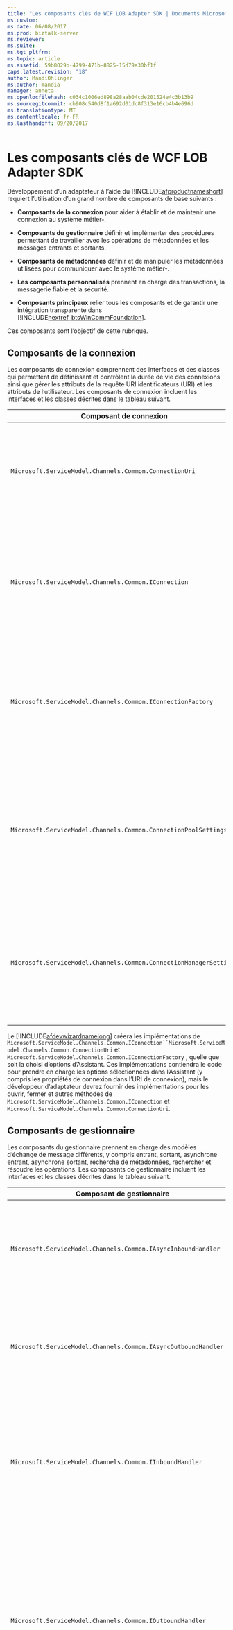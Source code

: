 ```yaml
---
title: "Les composants clés de WCF LOB Adapter SDK | Documents Microsoft"
ms.custom: 
ms.date: 06/08/2017
ms.prod: biztalk-server
ms.reviewer: 
ms.suite: 
ms.tgt_pltfrm: 
ms.topic: article
ms.assetid: 59b8029b-4799-471b-8825-15d79a30bf1f
caps.latest.revision: "18"
author: MandiOhlinger
ms.author: mandia
manager: anneta
ms.openlocfilehash: c034c1006ed898a28aab04cde201524e4c3b13b9
ms.sourcegitcommit: cb908c540d8f1a692d01dc8f313e16cb4b4e696d
ms.translationtype: MT
ms.contentlocale: fr-FR
ms.lasthandoff: 09/20/2017
---
```

# <a name="key-components-of-the-wcf-lob-adapter-sdk"></a>Les composants clés de WCF LOB Adapter SDK
Développement d’un adaptateur à l’aide du [!INCLUDE[afproductnameshort](../../includes/afproductnameshort-md.md)] requiert l’utilisation d’un grand nombre de composants de base suivants :  
  
-   **Composants de la connexion** pour aider à établir et de maintenir une connexion au système métier-.  
  
-   **Composants du gestionnaire** définir et implémenter des procédures permettant de travailler avec les opérations de métadonnées et les messages entrants et sortants.  
  
-   **Composants de métadonnées** définir et de manipuler les métadonnées utilisées pour communiquer avec le système métier-.  
  
-   **Les composants personnalisés** prennent en charge des transactions, la messagerie fiable et la sécurité.  
  
-   **Composants principaux** relier tous les composants et de garantir une intégration transparente dans [!INCLUDE[nextref_btsWinCommFoundation](../../includes/nextref-btswincommfoundation-md.md)].  
  
 Ces composants sont l’objectif de cette rubrique.  
  
## <a name="connection-components"></a>Composants de la connexion  
 Les composants de connexion comprennent des interfaces et des classes qui permettent de définissant et contrôlent la durée de vie des connexions ainsi que gérer les attributs de la requête URI identificateurs (URI) et les attributs de l’utilisateur. Les composants de connexion incluent les interfaces et les classes décrites dans le tableau suivant.  
  
|Composant de connexion|Requis ?| Description|  
|---|---|---|  
|`Microsoft.ServiceModel.Channels.Common.ConnectionUri`|Requis|Classe de base pour fournir un URI personnalisé génération expérience pour les utilisateurs qui utiliseront votre adaptateur.|  
|`Microsoft.ServiceModel.Channels.Common.IConnection`|Requis|Interface qui définit le comportement d’une connexion. Les développeurs doivent implémenter cette interface pour définir une connexion au système cible.|  
|`Microsoft.ServiceModel.Channels.Common.IConnectionFactory`|Requis|Classe de base pour une fabrique de connexions. Les développeurs seront sous-classe lors de la définition de la fabrique de connexion pour le système cible.|  
|`Microsoft.ServiceModel.Channels.Common.ConnectionPoolSettings`|Ce paramètre est facultatif|Contient des paramètres qui contrôlent le comportement du pool de connexions. Les développeurs peuvent faire paramétrer ces valeurs en fonction du comportement du système cible.|  
|`Microsoft.ServiceModel.Channels.Common.ConnectionManagerSettings`|Ce paramètre est facultatif|Contient les paramètres statiques qui contrôlent le comportement du pool de connexions. Les développeurs peuvent faire paramétrer ces valeurs pour leur système cible.|  
  
 Le [!INCLUDE[afdevwizardnamelong](../../includes/afdevwizardnamelong-md.md)] créera les implémentations de `Microsoft.ServiceModel.Channels.Common.IConnection``Microsoft.ServiceModel.Channels.Common.ConnectionUri` et `Microsoft.ServiceModel.Channels.Common.IConnectionFactory` , quelle que soit la choisi d’options d’Assistant. Ces implémentations contiendra le code pour prendre en charge les options sélectionnées dans l’Assistant (y compris les propriétés de connexion dans l’URI de connexion), mais le développeur d’adaptateur devrez fournir des implémentations pour les ouvrir, fermer et autres méthodes de `Microsoft.ServiceModel.Channels.Common.IConnection` et `Microsoft.ServiceModel.Channels.Common.ConnectionUri`.  
  
## <a name="handler-components"></a>Composants de gestionnaire  
 Les composants du gestionnaire prennent en charge des modèles d’échange de message différents, y compris entrant, sortant, asynchrone entrant, asynchrone sortant, recherche de métadonnées, rechercher et résoudre les opérations. Les composants de gestionnaire incluent les interfaces et les classes décrites dans le tableau suivant.  
  
|Composant de gestionnaire|Requis ?| Description|  
|---|---|---|  
|`Microsoft.ServiceModel.Channels.Common.IAsyncInboundHandler`|Ce paramètre est facultatif|Utilisé pour recevoir des messages de façon asynchrone à partir du système cible. Prise en charge asynchrone est facultative.|  
|`Microsoft.ServiceModel.Channels.Common.IAsyncOutboundHandler`|Ce paramètre est facultatif|Utilisé pour envoyer des messages de façon asynchrone à partir du système cible. Prise en charge asynchrone est facultative.|  
|`Microsoft.ServiceModel.Channels.Common.IInboundHandler`|Ce paramètre est facultatif|Utilisé pour recevoir des messages à partir du système cible. Les développeurs doivent implémenter ce gestionnaire si l’adaptateur doit écouter les messages à partir du système cible.|  
|`Microsoft.ServiceModel.Channels.Common.IOutboundHandler`|Ce paramètre est facultatif|Fournit la prise en charge pour l’envoi des messages vers le système cible. Bien que facultative, il est requis pour le modèle de message de demande-réponse. Technologies de communication fondamentales sont basés sur ce modèle, y compris HTTP, RPC et bien d’autres.|  
|`Microsoft.ServiceModel.Channels.Common.IMetadataBrowseHandler`|Ce paramètre est facultatif|Ce gestionnaire est implémenté lorsque l’adaptateur prend en charge la recherche de métadonnées. Bien que facultative, les développeurs implémentera souvent ce gestionnaire pour fournir une liste des opérations disponibles dans le système cible.|  
|`Microsoft.ServiceModel.Channels.Common.IMetadataResolverHandler`|Ce paramètre est facultatif|Ce gestionnaire doit être implémenté lors de l’adaptateur extrait et retourne des métadonnées à partir du système cible qui représente les types de données et la logique spécifique au système. Métadonnées peuvent être récupérées à partir du système cible réelle, ou il peut être créé pour représenter les fonctionnalités du système cible. Par exemple, un adaptateur FTP peut créer GET et les opérations PUT.<br /><br /> Bien que non obligatoire, les développeurs implémentera généralement ce gestionnaire pour fournir des informations sur une opération spécifique.|  
|`Microsoft.ServiceModel.Channels.Common.IMetadataSearchHandler`|Ce paramètre est facultatif|Ce gestionnaire est implémenté lorsque l’adaptateur prend en charge la recherche de métadonnées.|  
  
 Le [!INCLUDE[afdevwizardnameshort](../../includes/afdevwizardnameshort-md.md)] créera les implémentations de `Microsoft.ServiceModel.Channels.Common.IAsyncOutboundHandler`, `Microsoft.ServiceModel.Channels.Common.IOutboundHandler`, `Microsoft.ServiceModel.Channels.Common.IInboundHandler` et les gestionnaires de métadonnées en fonction des choix effectués par le développeur. Code de prise en charge est fourni ; Toutefois, le développeur d’adaptateur devoir fournir du code pour démarrer et arrêter l’écouteur d’entrée et tout autre code marqué par des commentaires TODO.  
  
## <a name="metadata-components"></a>Composants de métadonnées  
Les composants de métadonnées fournissent la prise en charge pour la gestion des demandes de métadonnées et pour décrire les types et les opérations dans l’application cible. Les composants du gestionnaire contrôlent la façon dont sont traitées les demandes de métadonnées. Les composants de métadonnées décrivent les types de données et les opérations exposées par le système cible.  

 Les composants de métadonnées sont conçues pour contenir les deux types d’informations de métadonnées : type d’opération et les métadonnées.  
  
-   *Métadonnées de type* décrit les types de données qui sont disponibles dans le système cible et comprend le nom du type, ses propriétés de tableau s’il s’agit d’un tableau, s’il s’agit d’un type de schéma XSD simple ou un type complexe.  
  
-   *Métadonnées de l’opération* décrit les opérations qui sont disponibles dans le système cible. Les propriétés incluent un type de retour, une liste de paramètres et le nom de l’opération.  
  
 Prise en charge des métadonnées au sein d’un adaptateur est facultative mais recommandée. Un des avantages de l’utilisation de la [!INCLUDE[afproductnameshort](../../includes/afproductnameshort-md.md)] pour générer une carte par rapport à l’implémentation de la fonctionnalité comme un [!INCLUDE[nextref_btsWinCommFoundation](../../includes/nextref-btswincommfoundation-md.md)] service est la possibilité d’exposer et de lier à un jeu dynamique d’opérations.  

> [!NOTE]
>  Si vous avez besoin d’exposer un ensemble limité de méthodes statiques, vous devez envisager d’utiliser le [!INCLUDE[nextref_btsWinCommFoundation](../../includes/nextref-btswincommfoundation-md.md)].  
 
  Les composants disponibles pour la gestion, décrire et utilisation des métadonnées sont décrites dans le tableau suivant.  
  
|Métadonnées de composant| Description|  
|---|---|  
|`Microsoft.ServiceModel.Channels.Common.ComplexQualifiedType`|Une classe qui représente un type complexe qualifié pour un adaptateur. Par exemple, si le système cible est une base de données relationnelle, une table, la ligne ou de type de retour de procédure définie par l’utilisateur peuvent toutes être qualifiés des types personnalisés.|  
|`Microsoft.ServiceModel.Channels.Common.OperationMetadata`|Classe de base pour la représentation des métadonnées d’opération pour le système cible. Par exemple, vous pouvez sous-classe OperationMetadata pour contenir des informations sur les procédures stockées dans une carte de ciblage d’une base de données relationnelle.|  
|`Microsoft.ServiceModel.Channels.Common.OperationMetadataTraceRecord`|Fournit un moyen de capturer les métadonnées d’opération dans un fichier de trace. La trace de la collecte des informations telles que l’ID unique, heure du dernier accès, timestamp, afficher le nom, le nom d’origine, les paramètres et autres détails.|  
|`Microsoft.ServiceModel.Channels.Common.ParameterizedOperationMetadata`|Fournit un moyen de définir les attributs d’une opération telle que les paramètres et type de retour.|  
|`Microsoft.ServiceModel.Channels.Common.OperationParameter`|Décrit un paramètre utilisé pour appeler une opération sur le système cible. Les propriétés incluent le nom, le nom d’origine, direction du paramètre et un indicateur qui indique si le paramètre est vide ou non.|  
|`Microsoft.ServiceModel.Channels.Common.OperationParameterDirection`|Un type énuméré qui décrit la direction d’un paramètre pour une opération. Un paramètre peut être entrant uniquement (In), sortant uniquement (Out) ou bidirectionnel (InOut).|  
|`Microsoft.ServiceModel.Channels.Common.OperationResult`|Représente un résultat d’opération. OperationResult.Empty possible pour les opérations qui retournent void ou null et une chaîne, entier ou une autre valeur en fonction de l’opération.|  
|`Microsoft.ServiceModel.Channels.Common.QualifiedType`|Conçu pour être la classe de base pour complet des propriétés de type et est utilisée pour décrire les propriétés de métadonnées de type pour un système cible.|  
|`Microsoft.ServiceModel.Channels.Common.QualifiedTypeContainer`|Fournit un conteneur pour un ensemble de types qualifiés connexes.|  
|`Microsoft.ServiceModel.Channels.Common.SimpleQualifiedType`|Décrit les propriétés de métadonnées de type pour un système cible lorsque ce type est directement mappé à un type de schéma XSD de W3C. Pour obtenir la liste de types autorisés, consultez [XmlTypeCode énumération](https://msdn.microsoft.com/library/system.xml.schema.xmltypecode(v=vs.110).aspx).|  
|`Microsoft.ServiceModel.Channels.Common.TypeMember`|Fournit un moyen permettant de définir un membre de données simples ou complexes dans les métadonnées de type structuré.|  
|`Microsoft.ServiceModel.Channels.Common.TypeMetadata`|Classe de base pour la représentation des métadonnées de type pour le système cible.|  
|`Microsoft.ServiceModel.Channels.Common.StructuredTypeMetadata`|Fournit un moyen de définir une structure de données qui contient les membres de type complexe ou simple.|  
|`Microsoft.ServiceModel.Channels.Common.TypeMetadataCollection`|Fournit un conteneur pour un ensemble de métadonnées de type associé.|  
|`Microsoft.ServiceModel.Channels.Common.TypeMetadataTraceRecord`|Fournit un moyen de capturer les métadonnées de type pour un fichier de trace. La trace de la collecte des informations telles que les ID unique, l’heure du dernier accès, timestamp et autres détails.|  
  
## <a name="custom-components"></a>Composants personnalisés  
 Les composants personnalisés prennent en charge des transactions, de sécurité, de messagerie fiable et autres fonctionnalités qui sont fortement dépendantes sur le système cible. En tant que développeur d’adaptateurs à l’aide de la [!INCLUDE[afproductnameshort](../../includes/afproductnameshort-md.md)], vous devez comprendre les fonctionnalités du système cible et déterminer l’étendue à laquelle vous souhaitez les prennent en charge.  
  
## <a name="core-components"></a>Composants principaux  
 Composants principaux fournissent un ensemble de classes de base et interfaces qui permettent de l’adaptateur être branché [!INCLUDE[nextref_btsWinCommFoundation](../../includes/nextref-btswincommfoundation-md.md)]. Les principaux composants sont décrits dans le tableau suivant.  
  
|Composant principal|Requis ?| Description|  
|---|---|---|  
|`Microsoft.ServiceModel.Channels.Common.Adapter`|Requis|La classe de base d’un adaptateur écrit à l’aide de la [!INCLUDE[afproductnameshort](../../includes/afproductnameshort-md.md)]. Il est responsable de l’interaction avec le [!INCLUDE[nextref_btsWinCommFoundation](../../includes/nextref-btswincommfoundation-md.md)] architecture de canal|  
|`Microsoft.ServiceModel.Channels.Common.AdapterBinding`|Requis|Classe qui contient les paramètres qui contrôlent les différents paramètres de l’adaptateur, y compris le pool de connexions (`Microsoft.ServiceModel.Channels.Common.ConnectionPoolSettings`), cache (`Microsoft.ServiceModel.Channels.Common.CacheSettings`), métadonnées (`Microsoft.ServiceModel.Channels.Common.MetadataSettings`) et la messagerie (`Microsoft.ServiceModel.Channels.Common.MessagingSettings`).|  
  
 Adaptateurs personnalisés sont exposés via des liaisons WCF. Pour plus d’informations, consultez la documentation WCF à [http://go.microsoft.com/fwlink/?LinkId=100308](http://go.microsoft.com/fwlink/?LinkId=100308).  
  
 Le [!INCLUDE[afdevwizardnameshort](../../includes/afdevwizardnameshort-md.md)] créer des implémentations de `Microsoft.ServiceModel.Channels.Common.Adapter`, `Microsoft.ServiceModel.Channels.Common.AdapterBinding`, `System.ServiceModel.Configuration.StandardBindingElement`, et `System.ServiceModel.Configuration.StandardBindingCollectionElement` pour exposer la liaison de l’adaptateur au système de configuration WCF. Le [!INCLUDE[afdevwizardnameshort](../../includes/afdevwizardnameshort-md.md)] génère également une implémentation de `System.ServiceModel.Configuration.BindingElementExtensionElement` pour activer `Microsoft.ServiceModel.Channels.Common.Adapter` à utiliser dans une liaison WCF personnalisée à partir d’un fichier de configuration d’ordinateur ou une application.  
  
 Pour plus d’informations sur StandardBindingElement, StandardBindingCollectionElement et BindingElementExtensionElement, consultez la documentation de WCF.  
  
 Pour plus d’informations sur la configuration d’un adaptateur écrit avec le [!INCLUDE[afproductnameshort](../../includes/afproductnameshort-md.md)], consultez [déployé un adaptateur à l’aide de l’adaptateur LOB WCF SDK](../../adapters-and-accelerators/wcf-lob-adapter-sdk/deploy-an-adapter-using-the-wcf-lob-adapter-sdk.md).  
  
## <a name="see-also"></a>Voir aussi  
 [Comprendre le système métier avec le SDK de l’adaptateur WCF LOB](../../adapters-and-accelerators/wcf-lob-adapter-sdk/understand-the-lob-system-with-the-wcf-lob-adapter-sdk.md)